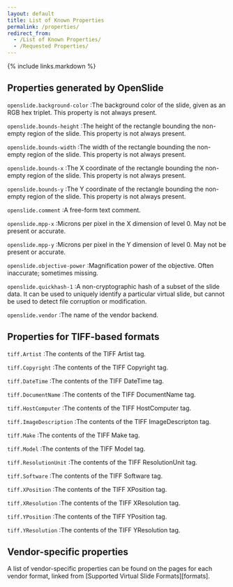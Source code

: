 ```yaml
---
layout: default
title: List of Known Properties
permalink: /properties/
redirect_from:
  - /List of Known Properties/
  - /Requested Properties/
---
```


{% include links.markdown %}

Properties generated by OpenSlide
---------------------------------

`openslide.background-color`
:The background color of the slide, given as an RGB hex triplet. This property
 is not always present.

`openslide.bounds-height`
:The height of the rectangle bounding the non-empty region of the slide.
This property is not always present.

`openslide.bounds-width`
:The width of the rectangle bounding the non-empty region of the slide.
This property is not always present.

`openslide.bounds-x`
:The X coordinate of the rectangle bounding the non-empty region of the slide.
This property is not always present.

`openslide.bounds-y`
:The Y coordinate of the rectangle bounding the non-empty region of the slide.
This property is not always present.

`openslide.comment`
:A free-form text comment.

`openslide.mpp-x`
:Microns per pixel in the X dimension of level 0.  May not be present or
accurate.

`openslide.mpp-y`
:Microns per pixel in the Y dimension of level 0.  May not be present or
accurate.

`openslide.objective-power`
:Magnification power of the objective.  Often inaccurate; sometimes missing.

`openslide.quickhash-1`
:A non-cryptographic hash of a subset of the slide data. It can be used
 to uniquely identify a particular virtual slide, but cannot be used
 to detect file corruption or modification.

`openslide.vendor`
:The name of the vendor backend.


Properties for TIFF-based formats
---------------------------------

`tiff.Artist`
:The contents of the TIFF Artist tag.

`tiff.Copyright`
:The contents of the TIFF Copyright tag.

`tiff.DateTime`
:The contents of the TIFF DateTime tag.

`tiff.DocumentName`
:The contents of the TIFF DocumentName tag.

`tiff.HostComputer`
:The contents of the TIFF HostComputer tag.

`tiff.ImageDescription`
:The contents of the TIFF ImageDescripton tag.

`tiff.Make`
:The contents of the TIFF Make tag.

`tiff.Model`
:The contents of the TIFF Model tag.

`tiff.ResolutionUnit`
:The contents of the TIFF ResolutionUnit tag.

`tiff.Software`
:The contents of the TIFF Software tag.

`tiff.XPosition`
:The contents of the TIFF XPosition tag.

`tiff.XResolution`
:The contents of the TIFF XResolution tag.

`tiff.YPosition`
:The contents of the TIFF YPosition tag.

`tiff.YResolution`
:The contents of the TIFF YResolution tag.


Vendor-specific properties
--------------------------

A list of vendor-specific properties can be found on the pages for
each vendor format, linked from [Supported Virtual Slide
Formats][formats].
